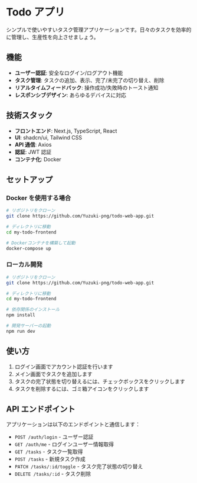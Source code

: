 # Todo アプリ

シンプルで使いやすいタスク管理アプリケーションです。日々のタスクを効率的に管理し、生産性を向上させましょう。

## 機能

- **ユーザー認証**: 安全なログイン/ログアウト機能
- **タスク管理**: タスクの追加、表示、完了/未完了の切り替え、削除
- **リアルタイムフィードバック**: 操作成功/失敗時のトースト通知
- **レスポンシブデザイン**: あらゆるデバイスに対応

## 技術スタック

- **フロントエンド**: Next.js, TypeScript, React
- **UI**: shadcn/ui, Tailwind CSS
- **API 通信**: Axios
- **認証**: JWT 認証
- **コンテナ化**: Docker

## セットアップ

### Docker を使用する場合

```bash
# リポジトリをクローン
git clone https://github.com/Yuzuki-png/todo-web-app.git

# ディレクトリに移動
cd my-todo-frontend

# Dockerコンテナを構築して起動
docker-compose up
```

### ローカル開発

```bash
# リポジトリをクローン
git clone https://github.com/Yuzuki-png/todo-web-app.git

# ディレクトリに移動
cd my-todo-frontend

# 依存関係のインストール
npm install

# 開発サーバーの起動
npm run dev
```

## 使い方

1. ログイン画面でアカウント認証を行います
2. メイン画面でタスクを追加します
3. タスクの完了状態を切り替えるには、チェックボックスをクリックします
4. タスクを削除するには、ゴミ箱アイコンをクリックします

## API エンドポイント

アプリケーションは以下のエンドポイントと通信します：

- `POST /auth/login` - ユーザー認証
- `GET /auth/me` - ログインユーザー情報取得
- `GET /tasks` - タスク一覧取得
- `POST /tasks` - 新規タスク作成
- `PATCH /tasks/:id/toggle` - タスク完了状態の切り替え
- `DELETE /tasks/:id` - タスク削除
